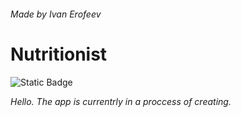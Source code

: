###### Made by _Ivan Erofeev_
# Nutritionist
![Static Badge](https://img.shields.io/badge/%D0%92%D0%BA%D0%BE%D0%BD%D1%82%D0%B0%D0%BA%D1%82%D0%B5-%230077FF?logo=vk&link=https%3A%2F%2Fvk.com%2Fivanerofeev01)

_Hello. The app is currentrly in a proccess of creating._

